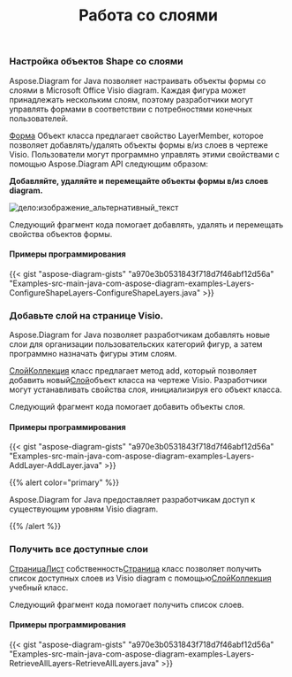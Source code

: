 ﻿---
title: Работа со слоями
type: docs
weight: 160
url: /ru/java/working-with-layers/
---
### **Настройка объектов Shape со слоями**
Aspose.Diagram for Java позволяет настраивать объекты формы со слоями в Microsoft Office Visio diagram. Каждая фигура может принадлежать нескольким слоям, поэтому разработчики могут управлять формами в соответствии с потребностями конечных пользователей.

[Форма](https://reference.aspose.com/diagram/java/com.aspose.diagram/Shape) Объект класса предлагает свойство LayerMember, которое позволяет добавлять/удалять объекты формы в/из слоев в чертеже Visio. Пользователи могут программно управлять этими свойствами с помощью Aspose.Diagram API следующим образом:

**Добавляйте, удаляйте и перемещайте объекты формы в/из слоев diagram.** 

![дело:изображение_альтернативный_текст](working-with-layers_1.png)

Следующий фрагмент кода помогает добавлять, удалять и перемещать свойства объектов формы.
#### **Примеры программирования**
{{< gist "aspose-diagram-gists" "a970e3b0531843f718d7f46abf12d56a" "Examples-src-main-java-com-aspose-diagram-examples-Layers-ConfigureShapeLayers-ConfigureShapeLayers.java" >}}
### **Добавьте слой на странице Visio.**
Aspose.Diagram for Java позволяет разработчикам добавлять новые слои для организации пользовательских категорий фигур, а затем программно назначать фигуры этим слоям.

[СлойКоллекция](https://reference.aspose.com/diagram/java/com.aspose.diagram/LayerCollection) класс предлагает метод add, который позволяет добавить новый[Слой](https://reference.aspose.com/diagram/java/com.aspose.diagram/layer)объект класса на чертеже Visio. Разработчики могут устанавливать свойства слоя, инициализируя его объект класса.

Следующий фрагмент кода помогает добавить объекты слоя.
#### **Примеры программирования**
{{< gist "aspose-diagram-gists" "a970e3b0531843f718d7f46abf12d56a" "Examples-src-main-java-com-aspose-diagram-examples-Layers-AddLayer-AddLayer.java" >}}

{{% alert color="primary" %}} 

Aspose.Diagram for Java предоставляет разработчикам доступ к существующим уровням Visio diagram.

{{% /alert %}} 
### **Получить все доступные слои**
[СтраницаЛист](https://reference.aspose.com/diagram/java/com.aspose.diagram/PageSheet) собственность[Страница](https://reference.aspose.com/diagram/java/com.aspose.diagram/Page) класс позволяет получить список доступных слоев из Visio diagram с помощью[СлойКоллекция](https://reference.aspose.com/diagram/java/com.aspose.diagram/layercollection) учебный класс.

Следующий фрагмент кода помогает получить список слоев.
#### **Примеры программирования**
{{< gist "aspose-diagram-gists" "a970e3b0531843f718d7f46abf12d56a" "Examples-src-main-java-com-aspose-diagram-examples-Layers-RetrieveAllLayers-RetrieveAllLayers.java" >}}
